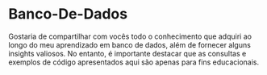 # Banco-De-Dados


Gostaria de compartilhar com vocês todo o conhecimento que adquiri ao longo do meu aprendizado em banco de dados, além de fornecer alguns insights valiosos. No entanto, é importante destacar que as consultas e exemplos de código apresentados aqui são apenas para fins educacionais.

